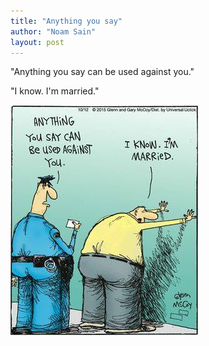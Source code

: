 ```yaml
---
title: "Anything you say"
author: "Noam Sain"
layout: post
---
```


"Anything you say can be used against you."

"I know. I'm married."

![Anything you say](/assets/2022/2022-10-funny15.jpg "Anything you say")
